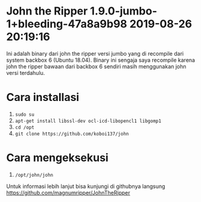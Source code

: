 # John the Ripper 1.9.0-jumbo-1+bleeding-47a8a9b98 2019-08-26 20:19:16
Ini adalah binary dari john the ripper versi jumbo yang di recompile dari system backbox 6 (Ubuntu 18.04).
Binary ini sengaja saya recompile karena john the ripper bawaan dari backbox 6 sendiri masih menggunakan john versi terdahulu.

# Cara installasi
1. ```sudo su```
2. ```apt-get install libssl-dev ocl-icd-libopencl1 libgomp1```
3. ```cd /opt```
4. ```git clone https://github.com/koboi137/john```

# Cara mengeksekusi
1. ```/opt/john/john```

Untuk informasi lebih lanjut bisa kunjungi di githubnya langsung https://github.com/magnumripper/JohnTheRipper
